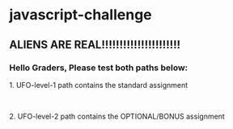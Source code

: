 # javascript-challenge
<h2>ALIENS ARE REAL!!!!!!!!!!!!!!!!!!!!!!</h2>

<h3>Hello Graders, Please test both paths below:</h3>
<p>1.  UFO-level-1 path contains the standard assignment </p>
<br>
<p>2.  UFO-level-2 path contains the OPTIONAL/BONUS assignment</p>
